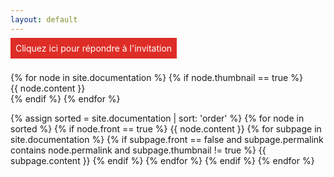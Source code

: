 ```yaml
---
layout: default
---
```


<div style="margin-bottom: 30px;">
<a href="http://bit.ly/medsemarie" style="text-decoration: none; background-color:#de2d26; padding:8px"><span style="color:white; text-decoration: none"> <i class="fas fa-arrow-circle-right"></i> <i class="fas fa-arrow-circle-right"></i> <i class="fas fa-arrow-circle-right"></i> Cliquez ici pour répondre à l'invitation <i class="fas fa-arrow-circle-left"></i> <i class="fas fa-arrow-circle-left"></i> <i class="fas fa-arrow-circle-left"></i> </span></a>
</div>

<!-- Load the squares -->
<div class="thumbnails-content row">
{% for node in site.documentation %}
{% if node.thumbnail == true %}
<div class="col-sm-5 thumbnail">{{ node.content }} </div>
{% endif %}
{% endfor %}
</div>

<!-- Load the content -->
{% assign sorted = site.documentation | sort: 'order' %}
{% for node in sorted %}
  {% if node.front == true %}
  {{ node.content }}
  {% for subpage in site.documentation %}
  {% if subpage.front == false and subpage.permalink contains node.permalink and subpage.thumbnail != true %}
  {{ subpage.content }}
  {% endif %}
  {% endfor %}
  {% endif %}
{% endfor %}
